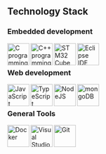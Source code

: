## Technology Stack

### Embedded development
<img align="left" src="https://upload.wikimedia.org/wikipedia/commons/thumb/1/18/C_Programming_Language.svg/1200px-C_Programming_Language.svg.png" alt="C programming language"  height="50">
<img align="left" src="https://cdn-icons-png.flaticon.com/256/6132/6132222.png" alt="C++ programming language"  height="50">
<img align="left" src="https://blog.embeddedexpert.io/wp-content/uploads/2022/10/stm32-cube-ide.png" alt="STM32 Cube IDE" height="50">
<img align="left" src="https://user-images.githubusercontent.com/11943860/46922575-7017cf80-cfe1-11e8-845a-0cd198fb546c.png" alt="Eclipse IDE" height="50">

<br>
<br>

### Web development
<img align="left" src="https://th.bing.com/th/id/OIP.fxMFAWgcs9ASnyZoIMeLJAHaHa?pid=ImgDet&rs=1" alt="JavaScript"  height="50">
<img align="left" src="https://th.bing.com/th/id/OIP.vWi4WI98R10b24-5WI-mKQHaHa?pid=ImgDet&rs=1" alt="TypeScript"  height="50">
<img align="left" src="https://th.bing.com/th/id/OIP.JzMKygYxjaVL4OWIIl7sXgHaIb?pid=ImgDet&rs=1" alt="NodeJS"  height="50">
<img align="left" src="https://th.bing.com/th/id/R.0e23481b805fa66eb9ff0c177ff27030?rik=00LN9yVT3nMAyw&riu=http%3a%2f%2fpluspng.com%2fimg-png%2flogo-mongodb-png-mongodb-1600.png&ehk=YwJU48GqAzZ6V3Zlafc4pyilw%2biV5XBxEO7chpNV3M8%3d&risl=&pid=ImgRaw&r=0" alt="mongoDB" height="50">

<br>
<br>

### General Tools
<img align="left" src="https://static-00.iconduck.com/assets.00/docker-icon-512x438-ga1hb37h.png" alt="Docker"  height="50">
<img align="left" src="https://upload.wikimedia.org/wikipedia/commons/thumb/9/9a/Visual_Studio_Code_1.35_icon.svg/768px-Visual_Studio_Code_1.35_icon.svg.png" alt="Visual Studio Code"  height="50">
<img align="left" src="https://s3.amazonaws.com/media-p.slid.es/uploads/332149/images/2620503/Git-Icon-1788C.png" alt="Git"  height="50">

<br> 
<br> 
<br> 

